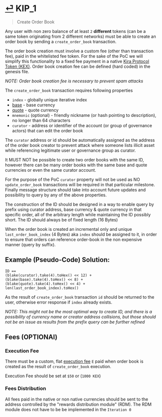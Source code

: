 # [⏎](README.md#Roadmap) KIP_1
> Create Order Book

Any user with non zero balance of at least `2` **different** tokens (can be a same token originating from 2 different networks) must be able to create an order book by sending a `create_order_book` transaction.

The order book creation must involve a custom fee (other than transaction fee), paid in the whitelisted fee token. For the sake of the PoC we will simplify this functionality to a fixed fee payment in a native [Kira Protocol Token (KEX)](..\native-token.md). Order book creation fee can be defined (hard coded) in the genesis file.

_NOTE: Order book creation fee is necessary to prevent spam attacks_

The `create_order_book` transaction requires following properties
* `index` - globally unique iterative index
* [base](https://www.investopedia.com/terms/b/basecurrency.asp) - base currency
* [quote](https://www.investopedia.com/terms/q/quotecurrency.asp) - quote currency
* `mnemonic` (optional) - friendly nickname (or hash pointing to description), no longer than 64 characters
* `curator` - address or identifier of the account (or group of governance actors) that can edit the order book

The `curator` address or id should be automatically assigned as the address of the order book creator to prevent attack where someone lists illicit asset while referencing legitimate user or governance group as curator.

It MUST NOT be possible to create two order books with the same ID, however there can be many order books with the same base and quote currencies or even the same curator account.

For the purpose of the PoC `curator` property will not be used as NO `update_order_book` transactions will be required in that particular milestone. Finally message structure should take into account future updates and possibility to query by any of the above properties.

The construction of the ID should be designed in a way to enable query by prefix using curator address, base currency & quote currency in that specific order, all of the arbitrary length while maintaining the ID possibly short. The ID should always be of fixed length (16 Bytes)

When the order book is created an incremental only and unique `last_order_book_index` (4 Bytes) aka `index` should be assigned to it, in order to ensure that orders can reference order-book in the non expensive manner (query by suffix).

## Example (Pseudo-Code) Solution:
```
ID == 
(blake(curator).take(4).toHex() << 12) + 
(blake(base).take(4).toHex() << 8) + 
(blake(quote).take(4).toHex() << 4) + 
len(last_order_book_index).toHex()
```

As the result of `create_order_book` transaction `id` should be returned to the user, otherwise error response if `index` already exists.

_NOTE: This might not be the most optimal way to create ID, and there is a possibility of currency name or creator address collisions, but those should not be an issue as results from the prefix query can be further refined_ 

## Fees (OPTIONAl)

### Execution Fee

There must be a custom, flat [execution fee](../fees.md#execution-fee) `Ε` paid when order book is created as the result of `create_order_book` execution.

Execution Fee should be set at `$50` or (`1000 KEX`)

### Fees Distribution

All fees paid in the native or non native currencies should be sent to the address controlled by the "rewards distribution module" (RDM). The RDM module does not have to be be implemented in the `Iteration 0`
